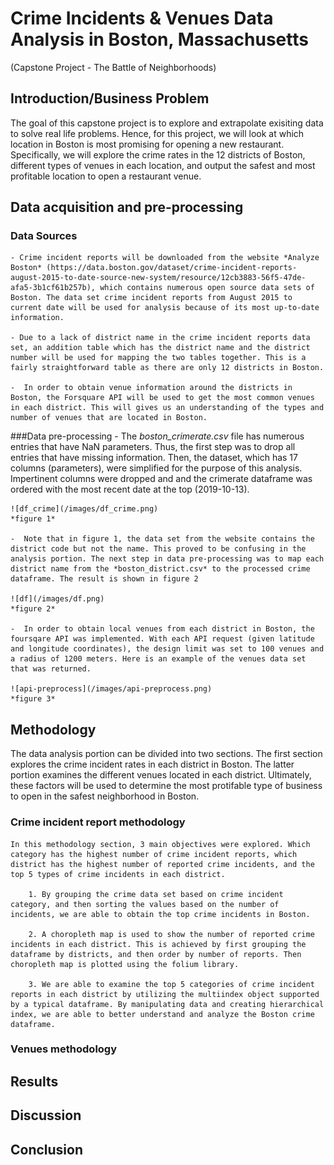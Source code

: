 # Crime Incidents & Venues Data Analysis in Boston, Massachusetts

(Capstone Project - The Battle of Neighborhoods)

## Introduction/Business Problem
The goal of this capstone project is to explore and extrapolate exisiting data to solve real life problems. Hence, for this project, we will look at which location in Boston is most promising for opening a new restaurant. Specifically, we will explore the crime rates in the 12 districts of Boston, different types of venues in each location, and output the safest and most profitable location to open a restaurant venue. 


## Data acquisition and pre-processing
### Data Sources
	- Crime incident reports will be downloaded from the website *Analyze Boston* (https://data.boston.gov/dataset/crime-incident-reports-august-2015-to-date-source-new-system/resource/12cb3883-56f5-47de-afa5-3b1cf61b257b), which contains numerous open source data sets of Boston. The data set crime incident reports from August 2015 to current date will be used for analysis because of its most up-to-date information. 

	- Due to a lack of district name in the crime incident reports data set, an addition table which has the district name and the district number will be used for mapping the two tables together. This is a fairly straightforward table as there are only 12 districts in Boston.

	-  In order to obtain venue information around the districts in Boston, the Forsquare API will be used to get the most common venues in each district. This will gives us an understanding of the types and number of venues that are located in Boston. 

###Data pre-processing
	-  The *boston_crimerate.csv* file has numerous entries that have NaN parameters. Thus, the first step was to drop all entries that have missing information. Then, the dataset, which has 17 columns (parameters), were simplified for the purpose of this analysis. Impertinent columns were dropped and and the crimerate dataframe was ordered with the most recent date at the top (2019-10-13).

	![df_crime](/images/df_crime.png)
	*figure 1*
	
	-  Note that in figure 1, the data set from the website contains the district code but not the name. This proved to be confusing in the analysis portion. The next step in data pre-processing was to map each district name from the *boston_district.csv* to the processed crime dataframe. The result is shown in figure 2

	![df](/images/df.png)
	*figure 2*

	-  In order to obtain local venues from each district in Boston, the foursqare API was implemented. With each API request (given latitude and longitude coordinates), the design limit was set to 100 venues and a radius of 1200 meters. Here is an example of the venues data set that was returned. 

	![api-preprocess](/images/api-preprocess.png)
	*figure 3*


## Methodology

The data analysis portion can be divided into two sections. The first section explores the crime incident rates in each district in Boston. The latter portion examines the different venues located in each district. Ultimately, these factors will be used to determine the most protifable type of business to open in the safest neighborhood in Boston. 

### Crime incident report methodology
	In this methodology section, 3 main objectives were explored. Which category has the highest number of crime incident reports, which district has the highest number of reported crime incidents, and the top 5 types of crime incidents in each district. 

		1. By grouping the crime data set based on crime incident category, and then sorting the values based on the number of incidents, we are able to obtain the top crime incidents in Boston.

		2. A choropleth map is used to show the number of reported crime incidents in each district. This is achieved by first grouping the dataframe by districts, and then order by number of reports. Then choropleth map is plotted using the folium library. 

		3. We are able to examine the top 5 categories of crime incident reports in each district by utilizing the multiindex object supported by a typical dataframe. By manipulating data and creating hierarchical index, we are able to better understand and analyze the Boston crime dataframe. 

### Venues methodology
	




## Results

## Discussion

## Conclusion


